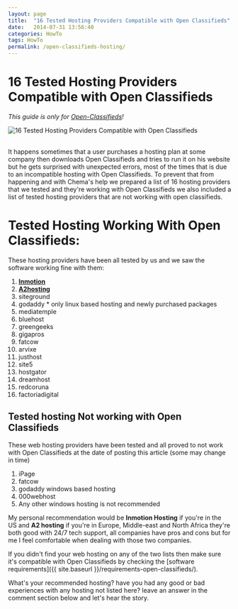 ```yaml
---
layout: page
title:  "16 Tested Hosting Providers Compatible with Open Classifieds"
date:   2014-07-31 13:56:40
categories: HowTo
tags: HowTo
permalink: /open-classifieds-hosting/
---
```

# 16 Tested Hosting Providers Compatible with Open Classifieds

_This guide is only for [Open-Classifieds](http://open-classifieds.com/)!_

![16 Tested Hosting Providers Compatible with Open Classifieds](http://open-classifieds.com/wp-content/uploads/2014/07/624x468xinternet-295264_1280-624x468.png.pagespeed.ic.zoiyEiNWzT.png)

<br>
It happens sometimes that a user purchases a hosting plan at some company then downloads Open Classifieds and tries to run it on his website but he gets surprised with unexpected errors, most of the times that is due to an incompatible hosting with Open Classifieds. To prevent that from happening and with Chema's help we prepared a list of 16 hosting providers that we tested and they're working with Open Classifieds we also included a list of tested hosting providers that are not working with open classifieds.

# Tested Hosting Working With Open Classifieds:

These hosting providers have been all tested by us and we saw the software working fine with them:

1. **[Inmotion](https://secure1.inmotionhosting.com/cgi-bin/gby/clickthru.cgi?id=chema&page=7&campaign=blog_post)**
2. **[A2hosting](https://partners.a2hosting.com/solutions.php?id=4636)**
3. siteground
4. godaddy * only linux based hosting and newly purchased packages
5. mediatemple
6. bluehost
7. greengeeks
8. gigapros
9. fatcow
10. arvixe
11. justhost
12. site5
13. hostgator
14. dreamhost
15. redcoruna
16. factoriadigital

## Tested hosting Not working with Open Classifieds

These web hosting providers have been tested and all proved to not work with Open Classifieds at the date of posting this article (some may change in time)

1. iPage
2. fatcow
3. godaddy windows based hosting
4. 000webhost
5. Any other windows hosting is not recommended

My personal recommendation would be **Inmotion Hosting** if you're in the US and **A2 hosting** if you're in Europe, Middle-east and North Africa they're both good with 24/7 tech support, all companies have pros and cons but for me I feel comfortable when dealing with those two companies.

If you didn't find your web hosting on any of the two lists then make sure it's compatible with Open Classifieds by checking the [software requirements]({{ site.baseurl }}/requirements-open-classifieds/).

What's your recommended hosting? have you had any good or bad experiences with any hosting not listed here? leave an answer in the comment section below and let's hear the story.


<!--title: 16 Tested Hosting Providers Compatible with Open Classifieds
link: http://open-classifieds.com/2014/07/31/open-classifieds-hosting/
author: Kinan
description: 
post_id: 19463
created: 2014/07/31 15:56:40
created_gmt: 2014/07/31 13:56:40
comment_status: open
post_name: open-classifieds-hosting
status: publish
post_type: post-->
